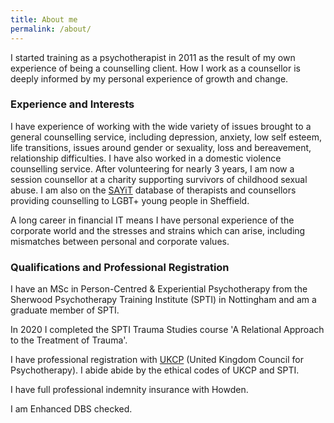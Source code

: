 ```yaml
---
title: About me
permalink: /about/
---
```

I started training as a psychotherapist in 2011 as the result of my own experience of being a counselling client. How I work as a counsellor is deeply informed by my personal experience of growth and change.

### Experience and Interests

I have experience of working with the wide variety of issues brought to a general counselling service, including depression, anxiety, low self esteem, life transitions, issues around gender or sexuality, loss and bereavement, relationship difficulties. I have also worked in a domestic violence counselling service. After volunteering for nearly 3 years, I am now a session counsellor at a charity supporting survivors of childhood sexual abuse.
I am also on the <a href="https://sayit.org.uk/" target="_blank">SAYiT</a> database of therapists and counsellors providing counselling to LGBT+ young people in Sheffield.

A long career in financial IT means I have personal experience of the corporate world and the stresses and strains which can arise, including mismatches between personal and corporate values. 

### Qualifications and Professional Registration

I have an MSc in Person-Centred &amp; Experiential Psychotherapy from the Sherwood Psychotherapy Training Institute (SPTI) in Nottingham and am a graduate member of SPTI.

In 2020 I completed the SPTI Trauma Studies course 'A Relational Approach to the Treatment of Trauma'.

I have professional registration with <a href="https://www.psychotherapy.org.uk/about-ukcp/" target="_blank">UKCP</a> (United Kingdom Council for Psychotherapy). I abide abide by the ethical codes of UKCP and  SPTI.

I have full professional indemnity insurance with Howden.

I am Enhanced DBS checked.
